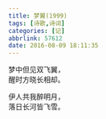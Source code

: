 ```yaml
---
title: 梦翼(1999)
tags: [诗歌,诗词]
categories: [记]
abbrlink: 57612
date: 2016-08-09 18:11:35
---
```


梦中但见双飞翼，  
醒时方晓长相却。  

伊人共我醉明月，  
落日长河皆飞雪。  